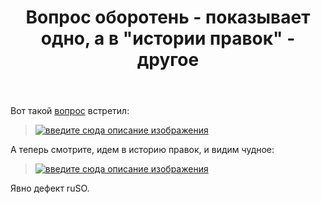 ﻿---
title: "Вопрос оборотень - показывает одно, а в &quot;истории правок&quot; - другое"
se.owner.user_id: 177188
se.owner.display_name: "Kromster"
se.owner.link: "https://ru.meta.stackoverflow.com/users/177188/kromster"
se.link: "https://ru.meta.stackoverflow.com/questions/11376/%d0%92%d0%be%d0%bf%d1%80%d0%be%d1%81-%d0%be%d0%b1%d0%be%d1%80%d0%be%d1%82%d0%b5%d0%bd%d1%8c-%d0%bf%d0%be%d0%ba%d0%b0%d0%b7%d1%8b%d0%b2%d0%b0%d0%b5%d1%82-%d0%be%d0%b4%d0%bd%d0%be-%d0%b0-%d0%b2-%d0%b8%d1%81%d1%82%d0%be%d1%80%d0%b8%d0%b8-%d0%bf%d1%80%d0%b0%d0%b2%d0%be%d0%ba-%d0%b4%d1%80%d1%83%d0%b3%d0%be%d0%b5"
se.question_id: 11376
se.post_type: question
---
<p>Вот такой <a href="https://ru.stackoverflow.com/questions/360962">вопрос</a> встретил:</p>
<blockquote>
<p><a href="https://i.stack.imgur.com/nrKKu.png" rel="nofollow noreferrer"><img src="https://i.stack.imgur.com/nrKKu.png" alt="введите сюда описание изображения" /></a></p>
</blockquote>
<p>А теперь смотрите, идем в историю правок, и видим чудное:</p>
<blockquote>
<p><a href="https://i.stack.imgur.com/m8awJ.png" rel="nofollow noreferrer"><img src="https://i.stack.imgur.com/m8awJ.png" alt="введите сюда описание изображения" /></a></p>
</blockquote>
<p>Явно дефект ruSO.</p>
